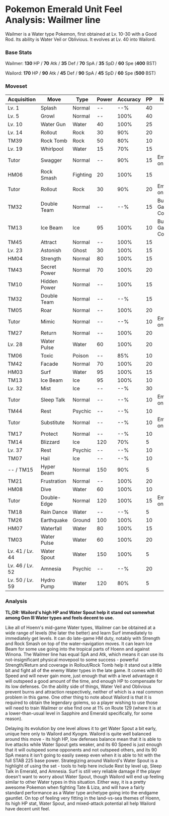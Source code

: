 # Pokemon Emerald Unit Feel Analysis: Wailmer line

Wailmer is a Water type Pokemon, first obtained at Lv. 10-30 with a Good Rod. Its ability is Water Veil or Oblivious. It evolves at Lv. 40 into Wailord.

### Base Stats

Wailmer: **130** HP / **70** Atk / **35** Def / **70** SpA / **35** SpD / **60** Spe (**400** BST)

Wailord: **170** HP / **90** Atk / **45** Def / **90** SpA / **45** SpD / **60** Spe (**500** BST)

### Moveset

| Acquisition     | Move         | Type     | Power | Accuracy | PP | Notes              |
|-----------------|--------------|----------|-------|----------|----|--------------------|
| Lv. 1           | Splash       | Normal   | --    | --%      | 40 |                    |
| Lv. 5           | Growl        | Normal   | --    | 100%     | 40 |                    |
| Lv. 10          | Water Gun    | Water    | 40    | 100%     | 25 |                    |
| Lv. 14          | Rollout      | Rock     | 30    | 90%      | 20 |                    |
| TM39            | Rock Tomb    | Rock     | 50    | 80%      | 10 |                    |
| Lv. 19          | Whirlpool    | Water    | 15    | 70%      | 15 |                    |
| Tutor           | Swagger      | Normal   | --    | 90%      | 15 | Emerald only       |
| HM06            | Rock Smash   | Fighting | 20    | 100%     | 15 |                    |
| Tutor           | Rollout      | Rock     | 30    | 90%      | 20 | Emerald only       |
| TM32            | Double Team  | Normal   | --    | --%      | 15 | Buy at Game Corner |
| TM13            | Ice Beam     | Ice      | 95    | 100%     | 10 | Buy at Game Corner |
| TM45            | Attract      | Normal   | --    | 100%     | 15 |                    |
| Lv. 23          | Astonish     | Ghost    | 30    | 100%     | 15 |                    |
| HM04            | Strength     | Normal   | 80    | 100%     | 15 |                    |
| TM43            | Secret Power | Normal   | 70    | 100%     | 20 |                    |
| TM10            | Hidden Power | Normal   | --    | 100%     | 15 |                    |
| TM32            | Double Team  | Normal   | --    | --%      | 15 |                    |
| TM05            | Roar         | Normal   | --    | 100%     | 20 |                    |
| Tutor           | Mimic        | Normal   | --    | --%      | 10 | Emerald only       |
| TM27            | Return       | Normal   | --    | 100%     | 20 |                    |
| Lv. 28          | Water Pulse  | Water    | 60    | 100%     | 20 |                    |
| TM06            | Toxic        | Poison   | --    | 85%      | 10 |                    |
| TM42            | Facade       | Normal   | 70    | 100%     | 20 |                    |
| HM03            | Surf         | Water    | 95    | 100%     | 15 |                    |
| TM13            | Ice Beam     | Ice      | 95    | 100%     | 10 |                    |
| Lv. 32          | Mist         | Ice      | --    | --%      | 30 |                    |
| Tutor           | Sleep Talk   | Normal   | --    | --%      | 10 | Emerald only       |
| TM44            | Rest         | Psychic  | --    | --%      | 10 |                    |
| Tutor           | Substitute   | Normal   | --    | --%      | 10 | Emerald only       |
| TM17            | Protect      | Normal   | --    | --%      | 10 |                    |
| TM14            | Blizzard     | Ice      | 120   | 70%      | 5  |                    |
| Lv. 37          | Rest         | Psychic  | --    | --%      | 10 |                    |
| TM07            | Hail         | Ice      | --    | --%      | 10 |                    |
| -- / TM15       | Hyper Beam   | Normal   | 150   | 90%      | 5  |                    |
| TM21            | Frustration  | Normal   | --    | 100%     | 20 |                    |
| HM08            | Dive         | Water    | 60    | 100%     | 10 |                    |
| Tutor           | Double-Edge  | Normal   | 120   | 100%     | 15 | Emerald only       |
| TM18            | Rain Dance   | Water    | --    | --%      | 5  |                    |
| TM26            | Earthquake   | Ground   | 100   | 100%     | 10 |                    |
| HM07            | Waterfall    | Water    | 80    | 100%     | 15 |                    |
| TM03            | Water Pulse  | Water    | 60    | 100%     | 20 |                    |
| Lv. 41 / Lv. 44 | Water Spout  | Water    | 150   | 100%     | 5  |                    |
| Lv. 46 / Lv. 52 | Amnesia      | Psychic  | --    | --%      | 20 |                    |
| Lv. 50 / Lv. 59 | Hydro Pump   | Water    | 120   | 80%      | 5  |                    |

### Analysis

**TL;DR: Wailord's high HP and Water Spout help it stand out somewhat among Gen III Water types and feels decent to use.**

Like all of Hoenn's mid-game Water types, Wailmer can be obtained at a wide range of levels (the later the better) and learn Surf immediately to immediately get levels. It can do late-game HM duty, notably with Strength and Rock Smash on top of the water-navigation moves. It can learn Ice Beam for some use going into the tropical parts of Hoenn and against Winona. The Wailmer line has equal SpA and Atk, which means it can use its not-insignificant physical movepool to some success - powerful Strength/Return and coverage in Rollout/Rock Tomb help it stand out a little bit and fight all of the enemy Water types in the late game. It comes with 60 Speed and will never gain more, just enough that with a level advantage it will outspeed a good amount of the time, and enough HP to compensate for its low defenses. On the ability side of things, Water Veil and Oblivious prevent burns and attraction respectively, neither of which is a real common problem in this game. One other thing to note about Wailord is that it is required to obtain the legendary golems, so a player wishing to use those will need to train Wailmer or else find one at 1% on Route 129 (where it is at a lower-than-usual level in Sapphire and Emerald specifically, for some reason).

Delaying its evolution by one level allows it to get Water Spout a bit early, unique here only to Wailord and Kyogre. Wailord is quite well balanced around this move - its high HP, low defenses balance mean that it is able to live attacks while Water Spout gets weaker, and its 60 Speed is just enough that it will outspeed some opponents and not outspeed others, and its 90 SpA means it isn't going to easily sweep even when it is able to hit with the full STAB 225 base power. Strategizing around Wailord's Water Spout is a highlight of using the set - tools to help here include Rest by level up, Sleep Talk in Emerald, and Amnesia. Surf is still very reliable damage if the player doesn't want to worry about Water Spout, though Wailord will end up feeling similar to other Water types in this situation. Either way, it is a pretty awesome Pokemon when fighting Tate & Liza, and will have a fairly standard performance as a Water type archetype going into the endgame gauntlet. On top of feeling very fitting in the land-vs-sea themes of Hoenn, its high HP stat, Water Spout, and mixed-attack potential all help Wailord have decent unit feel.